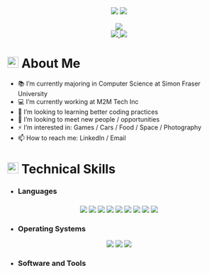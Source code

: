 <div align="center">
  <a href="https://github.com/DenverCoder1/readme-typing-svg"><img src="https://readme-typing-svg.herokuapp.com?font=Time+New+Roman&color=cyan&size=75&center=true&vCenter=true&width=2500&height=100&lines=I'm+Stephen,+Welcome+to+my+GitHub!+"></a>
  <img src="https://user-images.githubusercontent.com/73097560/115834477-dbab4500-a447-11eb-908a-139a6edaec5c.gif"><br><br>
  <img src="https://komarev.com/ghpvc/?username=stephen1eung&color=orange&style=for-the-badge&label=PROFILE+VIEWS" />
</div>

<div align="center">
  <a href= "https://www.linkedin.com/in/stephen1eung/">
</div>
<div align="center">
  <img src="https://img.shields.io/badge/LinkedIn-%2314354C?style=for-the-badge&logo=linkedin&logoColor=white" />
      <a href= "mailto:stephen1eung@hotmail.com">
    <img src="https://img.shields.io/badge/email%20me-%2314354C?style=for-the-badge&logo=Gmail&logoColor=white" />
  </a>
</div>

# <img src="https://media2.giphy.com/media/QssGEmpkyEOhBCb7e1/giphy.gif?cid=ecf05e47a0n3gi1bfqntqmob8g9aid1oyj2wr3ds3mg700bl&rid=giphy.gif" width ="25"> <b> About Me </b>
- </h3>📚 I’m currently majoring in Computer Science at Simon Fraser University
- </h3>💻 I’m currently working at M2M Tech Inc
- </h3>🌱 I’m looking to learning better coding practices
- </h3>👯 I’m looking to meet new people / opportunities
- </h3>⚡ I’m interested in: Games / Cars / Food / Space / Photography
- </h3>📫 How to reach me: LinkedIn / Email


# <img src="https://media2.giphy.com/media/QssGEmpkyEOhBCb7e1/giphy.gif?cid=ecf05e47a0n3gi1bfqntqmob8g9aid1oyj2wr3ds3mg700bl&rid=giphy.gif" width ="25"> <b> Technical Skills </b>
- **<h3>Languages</h3>**
<div align="center">
  <h3></h3>
  <img src="https://img.shields.io/badge/Python%20-%2314354C.svg?style=for-the-badge&logo=python&logoColor=white" />
  <img src="https://img.shields.io/badge/java-D96900?style=for-the-badge&logo=java&logoColor=black" />
  <img src="https://img.shields.io/badge/C%2B%2B-00599C?style=for-the-badge&logo=c%2B%2B&logoColor=white" />
  <img src="https://img.shields.io/badge/c-00599C?style=for-the-badge&logo=c&logoColor=white" />
  <img src="https://img.shields.io/badge/javascript-F7DF1E?style=for-the-badge&logo=javascript&logoColor=black"/>
  <img src="https://img.shields.io/badge/r-%23276DC3.svg?style=for-the-badge&logo=r&logoColor=white" />
  <img src="https://img.shields.io/badge/git-F05032?style=for-the-badge&logo=git&logoColor=white" />
  <img src="https://img.shields.io/badge/html-E34F26?style=for-the-badge&logo=html5&logoColor=white" />
  <img src="https://img.shields.io/badge/terminal%20commands-black?style=for-the-badge&logo=windowsterminal&logoColor=white" />
</div>

- **<h3>Operating Systems</h3>**
<div align="center">
  <img src="https://img.shields.io/badge/windows-0078D6?style=for-the-badge&logo=windows&logoColor=white" />
  <img src="https://img.shields.io/badge/Linux-FCC624?style=for-the-badge&logo=linux&logoColor=black" />
  <img src="https://img.shields.io/badge/macos-white?style=for-the-badge&logo=macOS&logoColor=black" />
</div>

- **<h3>Software and Tools</h3>**
